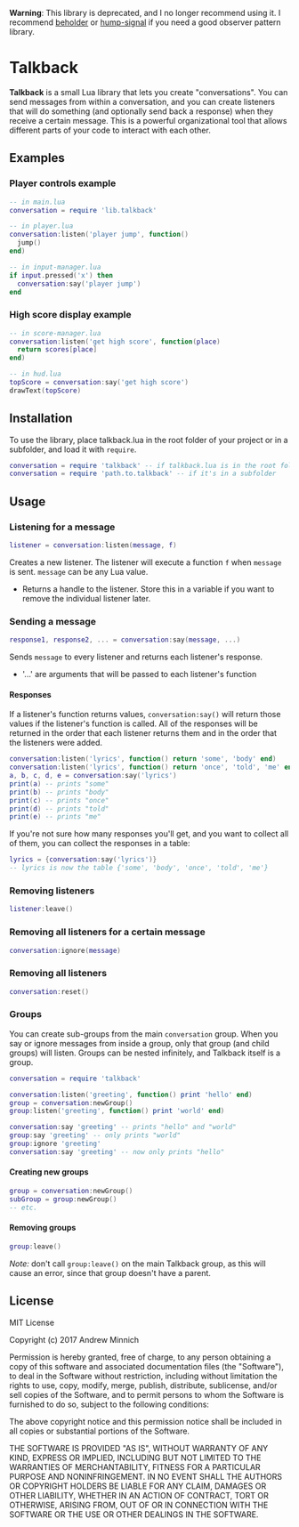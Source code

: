 **Warning**: This library is deprecated, and I no longer recommend using it. I recommend [beholder](https://github.com/kikito/beholder.lua) or [hump-signal](https://github.com/vrld/hump) if you need a good observer pattern library.

# Talkback

**Talkback** is a small Lua library that lets you create "conversations". You can send messages from within a conversation, and you can create listeners that will do something (and optionally send back a response) when they receive a certain message. This is a powerful organizational tool that allows different parts of your code to interact with each other.

## Examples

### Player controls example

```lua
-- in main.lua
conversation = require 'lib.talkback'

-- in player.lua
conversation:listen('player jump', function()
  jump()
end)

-- in input-manager.lua
if input.pressed('x') then
  conversation:say('player jump')
end
```

### High score display example

```lua
-- in score-manager.lua
conversation:listen('get high score', function(place)
  return scores[place]
end)

-- in hud.lua
topScore = conversation:say('get high score')
drawText(topScore)
```

## Installation

To use the library, place talkback.lua in the root folder of your project or in a subfolder, and load it with `require`.

```lua
conversation = require 'talkback' -- if talkback.lua is in the root folder
conversation = require 'path.to.talkback' -- if it's in a subfolder
```

## Usage

### Listening for a message

```lua
listener = conversation:listen(message, f)
```

Creates a new listener. The listener will execute a function `f` when `message` is sent. `message` can be any Lua value.
- Returns a handle to the listener. Store this in a variable if you want to remove the individual listener later.

### Sending a message

```lua
response1, response2, ... = conversation:say(message, ...)
```

Sends `message` to every listener and returns each listener's response.
- '...' are arguments that will be passed to each listener's function

#### Responses

If a listener's function returns values, `conversation:say()` will return those values if the listener's function is called. All of the responses will be returned in the order that each listener returns them and in the order that the listeners were added.

```lua
conversation:listen('lyrics', function() return 'some', 'body' end)
conversation:listen('lyrics', function() return 'once', 'told', 'me' end)
a, b, c, d, e = conversation:say('lyrics')
print(a) -- prints "some"
print(b) -- prints "body"
print(c) -- prints "once"
print(d) -- prints "told"
print(e) -- prints "me"
```

If you're not sure how many responses you'll get, and you want to collect all of them, you can collect the responses in a table:

```lua
lyrics = {conversation:say('lyrics')}
-- lyrics is now the table {'some', 'body', 'once', 'told', 'me'}
```

### Removing listeners

```lua
listener:leave()
```

### Removing all listeners for a certain message

```lua
conversation:ignore(message)
```

### Removing all listeners

```lua
conversation:reset()
```

### Groups

You can create sub-groups from the main `conversation` group. When you say or ignore messages from inside a group, only that group (and child groups) will listen. Groups can be nested infinitely, and Talkback itself is a group.

```lua
conversation = require 'talkback'

conversation:listen('greeting', function() print 'hello' end)
group = conversation:newGroup()
group:listen('greeting', function() print 'world' end)

conversation:say 'greeting' -- prints "hello" and "world"
group:say 'greeting' -- only prints "world"
group:ignore 'greeting'
conversation:say 'greeting' -- now only prints "hello"
```

#### Creating new groups

```lua
group = conversation:newGroup()
subGroup = group:newGroup()
-- etc.
```

#### Removing groups

```lua
group:leave()
```

*Note:* don't call `group:leave()` on the main Talkback group, as this will cause an error, since that group doesn't have a parent.

## License

MIT License

Copyright (c) 2017 Andrew Minnich

Permission is hereby granted, free of charge, to any person obtaining a copy
of this software and associated documentation files (the "Software"), to deal
in the Software without restriction, including without limitation the rights
to use, copy, modify, merge, publish, distribute, sublicense, and/or sell
copies of the Software, and to permit persons to whom the Software is
furnished to do so, subject to the following conditions:

The above copyright notice and this permission notice shall be included in all
copies or substantial portions of the Software.

THE SOFTWARE IS PROVIDED "AS IS", WITHOUT WARRANTY OF ANY KIND, EXPRESS OR
IMPLIED, INCLUDING BUT NOT LIMITED TO THE WARRANTIES OF MERCHANTABILITY,
FITNESS FOR A PARTICULAR PURPOSE AND NONINFRINGEMENT. IN NO EVENT SHALL THE
AUTHORS OR COPYRIGHT HOLDERS BE LIABLE FOR ANY CLAIM, DAMAGES OR OTHER
LIABILITY, WHETHER IN AN ACTION OF CONTRACT, TORT OR OTHERWISE, ARISING FROM,
OUT OF OR IN CONNECTION WITH THE SOFTWARE OR THE USE OR OTHER DEALINGS IN THE
SOFTWARE.
